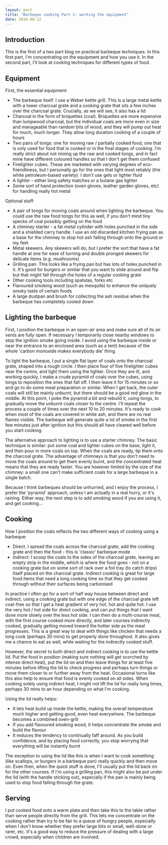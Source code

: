 ```yaml
---
layout: post
title: "Barbeque cooking Part 1: working the equipment"
date: 2018-08-12
---
```

## Introduction

This is the first of a two part blog on practical barbeque techniques. In this first part, I'm concentrating on the equipment and how you use it. In the second part, I'll look at cooking techniques for different types of food.
## Equipment

First, the essential equipment:

* The barbeque itself. I use a Weber kettle grill. This is a large metal kettle with a lower charcoal grate and a cooking grate that sits a few inches over the charcoal grate. Crucially, as we will see, it also has a lid
* Charcoal in the form of briquettes (coal). Briquettes are more expensive than lumpwood charcoal, but the individual coals are more even in size and manageable than random bits of wood, and they will pump out heat for much, much longer. They allow long duration cooking of a couple of hours
* Two pairs of tongs: one for moving raw / partially cooked food, one that is only used for food that is cooked or in the final stages of cooking. I'm really strict about not mixing up the raw and cooked tongs, and in fact mine have different coloured handles so that I don't get them confused
* Firelighter cubes. These are marketed with varying degrees of eco-friendliness, but I personally go for the ones that light most reliably (the white petroleum-based variety). I don't use gels or lighter fluid
* A lighter - either long safety matches or a butane gas lighter
* Some sort of hand protection (oven gloves, leather garden gloves, etc) for handling really hot metal

Optional stuff:
* A pair of tongs for moving coals around when lighting the barbeque. You could use the raw food tongs for this as well, if you don't mind tiny specks of coal possibly getting on the food
* A chimney starter - a fat metal cylinder with holes punched in the side and a shielded carry handle. I use an old discarded kitchen frying pan as a base for the chimney to stop hot ash falling through onto the ground or my feet
* Metal skewers. Any skewers will do, but I prefer the sort that have a fat handle at one for ease of turning and double pronged skewers for delicate items (e.g. mushrooms)
* Grilling pan. This looks like a frying pan but has lots of holes punched in it. It's good for burgers or similar that you want to slide around and flip but that might fall through the holes of a regular cooking grate
* Other cooking tools including spatulas, forks etc
* Flavoured smoking wood (such as mesquite) to enhance the uniquely smoky taste of certain foods
* A large dustpan and brush for collecting the ash residue when the barbeque has completely cooled down

## Lighting the barbeque

First, I position the barbeque in an open-air area and make sure all of its air vents are fully open. If necessary I temporarily close nearby windows to stop the ignition smoke going inside. I avoid using the barbeque inside or near the entrance to an enclosed area (such as a tent) because of the whole 'carbon monoxide makes everybody die' thing.

To light the barbeque, I put a single flat layer of coals onto the charcoal grate, shaped into a rough circle. I then place four of five firelighter cubes near the centre, and light them using the lighter. Once they are lit, and working quickly, I make a crude pyramid of coals over the cubes, using tongs to reposition the ones that fall off. I then leave it for 15 minutes or so and go to do some meat preparation or similar. When I get back, the outer coals will still be mainly unburnt, but there should be a good red glow in the middle. At this point, I poke the pyramid a bit and rebuild it, using tongs, to gradually move the unburnt coals closer to the centre. I'll repeat the process a couple of times over the next 10 to 20 minutes. It's ready to cook when most of the coals are covered in white ash, and there are no real flames visible. The barbeque will generate quite a lot of smoke in the first few minutes just after ignition but this should all have cleared well before you start cooking.

The alternative approach to lighting is to use a starter chimney. The basic technique is similar: put some coal and lighter cubes on the base, light it, and then pour in more coals on top. When the coals are ready, tip them onto the charcoal grate. The advantage of chimneys is that you don't need to move the coals around to get them evenly burnt, and the concentrated heat means that they are ready faster. You are however limited by the size of the chimney: a small one can't make sufficient coals for a large barbeque in a single batch.  

Because I think barbeques should be unhurried, and I enjoy the process, I prefer the 'pyramid' approach, unless I am actually in a real hurry, or it's raining. Either way, the next step is to add smoking wood if you are using it, and get cooking...

## Cooking

How I position the coals reflects the two different ways of cooking using a barbeque:
* Direct. I spread the coals across the charcoal grate, add the cooking grate and then the food - this is 'classic' barbeque mode
* Indirect: I scoop the coals to the sides of the charcoal grate, leaving an empty strip in the middle, which is where the food goes - not on a cooking grate but on some sort of rack over a foil tray (to catch drips) itself placed on the charcoal grate. Indirect cooking is great for large food items that need a long cooking time so that they get cooked through without their surfaces being carbonised

In practice I often go for a sort-of half way house between direct and indirect, using a cooking grate but with one edge of the charcoal grate left coal-free so that I get a heat gradient of very hot, hot and quite hot. I use the very hot / hot side for direct cooking, and can put things that I want done more slowly over the less hot side. I can then do a multi-course meal, with the first course cooked more directly, and later courses indirectly cooked, gradually getting moved toward the hotter side as the meal progresses. This is a great way to deal with things like chicken that needs a long cook (perhaps 30 mins) to get properly done throughout. It also gives me a chance to eat as well, while waiting for the indirectly cooked stuff. 

However, the secret to both direct and indirect cooking is to use the kettle lid. Put the food in position (making sure nothing will get scorched by intense direct heat), put the lid on and then leave things for at least five minutes before lifting the lid to check progress and perhaps turn things or move them closer to or further away from the heat. Occasional turns like this also help to ensure that food is evenly cooked on all sides. When cooking solely using indirect heat, I might not lift the lid for really long times, perhaps 30 mins to an hour depending on what I'm cooking.

Using the lid really helps:
* It lets heat build up inside the kettle, making the overall temperature much higher and getting good, even heat everywhere. The barbeque becomes a combined oven-grill
* If you add flavoured smoking wood, it helps concentrate the smoke and build the flavour
* It reduces the tendency to continually faff around. As you build confidence, and by placing food correctly, you stop worrying that everything will be instantly burnt

The exception to using the lid like this is when I want to cook something (like scallops, or burgers in a barbeque pan) really quickly and then move on. Even then, when the quick stuff is done, I'll usually put the lid back on for the other courses. If I'm using a grilling pan, this might also be put under the lid (with the handle sticking out), especially if the pan is mainly being used to stop food falling through the grate.

## Serving

I put cooked food onto a warm plate and then take this to the table rather than serve people directly from the grill. This lets me concentrate on the cooking rather than try to be fair to a queue of hungry people, especially when I don't know whether they prefer large bits or small, well-done or rarer, etc. It's a good way to reduce the pressure of dealing with a large crowd, especially when children are involved. 

